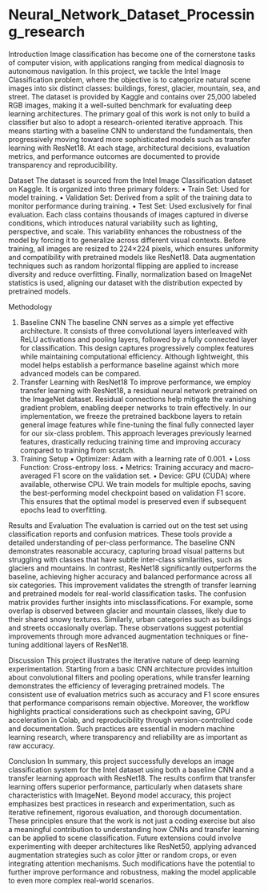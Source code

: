 # Neural_Network_Dataset_Processing_research

Introduction
Image classification has become one of the cornerstone tasks of computer vision, with applications ranging from medical diagnosis to autonomous navigation. In this project, we tackle the Intel Image Classification problem, where the objective is to categorize natural scene images into six distinct classes: buildings, forest, glacier, mountain, sea, and street. The dataset is provided by Kaggle and contains over 25,000 labeled RGB images, making it a well-suited benchmark for evaluating deep learning architectures.
The primary goal of this work is not only to build a classifier but also to adopt a research-oriented iterative approach. This means starting with a baseline CNN to understand the fundamentals, then progressively moving toward more sophisticated models such as transfer learning with ResNet18. At each stage, architectural decisions, evaluation metrics, and performance outcomes are documented to provide transparency and reproducibility.

Dataset
The dataset is sourced from the Intel Image Classification dataset on Kaggle. It is organized into three primary folders:
•	Train Set: Used for model training.
•	Validation Set: Derived from a split of the training data to monitor performance during training.
•	Test Set: Used exclusively for final evaluation.
Each class contains thousands of images captured in diverse conditions, which introduces natural variability such as lighting, perspective, and scale. This variability enhances the robustness of the model by forcing it to generalize across different visual contexts.
Before training, all images are resized to 224×224 pixels, which ensures uniformity and compatibility with pretrained models like ResNet18. Data augmentation techniques such as random horizontal flipping are applied to increase diversity and reduce overfitting. Finally, normalization based on ImageNet statistics is used, aligning our dataset with the distribution expected by pretrained models.

 Methodology
1. Baseline CNN
The baseline CNN serves as a simple yet effective architecture. It consists of three convolutional layers interleaved with ReLU activations and pooling layers, followed by a fully connected layer for classification. This design captures progressively complex features while maintaining computational efficiency. Although lightweight, this model helps establish a performance baseline against which more advanced models can be compared.
2. Transfer Learning with ResNet18
To improve performance, we employ transfer learning with ResNet18, a residual neural network pretrained on the ImageNet dataset. Residual connections help mitigate the vanishing gradient problem, enabling deeper networks to train effectively. In our implementation, we freeze the pretrained backbone layers to retain general image features while fine-tuning the final fully connected layer for our six-class problem. This approach leverages previously learned features, drastically reducing training time and improving accuracy compared to training from scratch.
3. Training Setup
•	Optimizer: Adam with a learning rate of 0.001.
•	Loss Function: Cross-entropy loss.
•	Metrics: Training accuracy and macro-averaged F1 score on the validation set.
•	Device: GPU (CUDA) where available, otherwise CPU.
We train models for multiple epochs, saving the best-performing model checkpoint based on validation F1 score. This ensures that the optimal model is preserved even if subsequent epochs lead to overfitting.

 Results and Evaluation
The evaluation is carried out on the test set using classification reports and confusion matrices. These tools provide a detailed understanding of per-class performance.
The baseline CNN demonstrates reasonable accuracy, capturing broad visual patterns but struggling with classes that have subtle inter-class similarities, such as glaciers and mountains. In contrast, ResNet18 significantly outperforms the baseline, achieving higher accuracy and balanced performance across all six categories. This improvement validates the strength of transfer learning and pretrained models for real-world classification tasks.
The confusion matrix provides further insights into misclassifications. For example, some overlap is observed between glacier and mountain classes, likely due to their shared snowy textures. Similarly, urban categories such as buildings and streets occasionally overlap. These observations suggest potential improvements through more advanced augmentation techniques or fine-tuning additional layers of ResNet18.

 Discussion
This project illustrates the iterative nature of deep learning experimentation. Starting from a basic CNN architecture provides intuition about convolutional filters and pooling operations, while transfer learning demonstrates the efficiency of leveraging pretrained models. The consistent use of evaluation metrics such as accuracy and F1 score ensures that performance comparisons remain objective.
Moreover, the workflow highlights practical considerations such as checkpoint saving, GPU acceleration in Colab, and reproducibility through version-controlled code and documentation. Such practices are essential in modern machine learning research, where transparency and reliability are as important as raw accuracy.


Conclusion
In summary, this project successfully develops an image classification system for the Intel dataset using both a baseline CNN and a transfer learning approach with ResNet18. The results confirm that transfer learning offers superior performance, particularly when datasets share characteristics with ImageNet.
Beyond model accuracy, this project emphasizes best practices in research and experimentation, such as iterative refinement, rigorous evaluation, and thorough documentation. These principles ensure that the work is not just a coding exercise but also a meaningful contribution to understanding how CNNs and transfer learning can be applied to scene classification.
Future extensions could involve experimenting with deeper architectures like ResNet50, applying advanced augmentation strategies such as color jitter or random crops, or even integrating attention mechanisms. Such modifications have the potential to further improve performance and robustness, making the model applicable to even more complex real-world scenarios.

